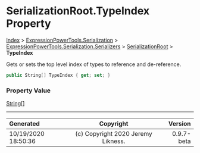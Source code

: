 ﻿# SerializationRoot.TypeIndex Property

[Index](../index.md) > [ExpressionPowerTools.Serialization](ExpressionPowerTools.Serialization.a.md) > [ExpressionPowerTools.Serialization.Serializers](ExpressionPowerTools.Serialization.Serializers.n.md) > [SerializationRoot](ExpressionPowerTools.Serialization.Serializers.SerializationRoot.cs.md) > **TypeIndex**

Gets or sets the top level index of types to reference and de-reference.

```csharp
public String[] TypeIndex { get; set; }
```

### Property Value

 [String[]](https://docs.microsoft.com/dotnet/api/system.string) 


---

| Generated | Copyright | Version |
| :-- | :-: | --: |
| 10/19/2020 18:50:36 | (c) Copyright 2020 Jeremy Likness. | 0.9.7-beta |
